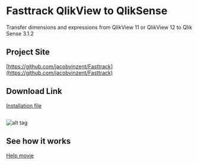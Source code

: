 # Fasttrack QlikView to QlikSense
Transfer dimensions and expressions from QlikView 11 or QlikView 12 to Qlik Sense 3.1.2 

## Project Site
[https://github.com/jacobvinzent/Fasttrack](https://github.com/jacobvinzent/Fasttrack)

## Download Link
[Installation file](https://github.com/jacobvinzent/Fasttrack/blob/Version3-1-2/version%203-1-2/setup.exe?raw=true)





## 
![alt tag](https://github.com/jacobvinzent/Fasttrack/raw/master/theme.png)

## See how it works
[Help movie](https://github.com/jacobvinzent/Fasttrack/raw/version-2-1-1/ftdemo.mp4)
